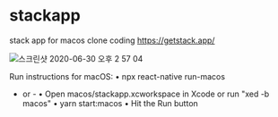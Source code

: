 # stackapp

stack app for macos clone coding
https://getstack.app/

![스크린샷 2020-06-30 오후 2 57 04](https://user-images.githubusercontent.com/57607783/86088955-399a2500-bae2-11ea-9e50-3f275835f976.png)

Run instructions for macOS:
  • npx react-native run-macos
  - or -
  • Open macos/stackapp.xcworkspace in Xcode or run "xed -b macos"
  • yarn start:macos
  • Hit the Run button
